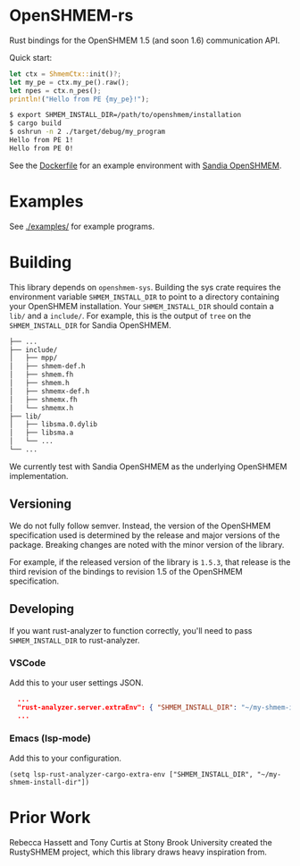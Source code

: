 # OpenSHMEM-rs 

Rust bindings for the OpenSHMEM 1.5 (and soon 1.6) communication API.

Quick start:

```rust
let ctx = ShmemCtx::init()?;
let my_pe = ctx.my_pe().raw();
let npes = ctx.n_pes();
println!("Hello from PE {my_pe}!");
```

```sh
$ export SHMEM_INSTALL_DIR=/path/to/openshmem/installation
$ cargo build
$ oshrun -n 2 ./target/debug/my_program
Hello from PE 1!
Hello from PE 0!
```
See the [Dockerfile](./Dockerfile) for an example environment with [Sandia OpenSHMEM](https://github.com/Sandia-OpenSHMEM/SOS).

# Examples

See [./examples/](./examples/) for example programs.

# Building

This library depends on `openshmem-sys`. Building the sys crate
requires the environment variable `SHMEM_INSTALL_DIR` to point to
a directory containing your OpenSHMEM installation. Your
`SHMEM_INSTALL_DIR` should contain a `lib/` and a
`include/`. For example, this is the output of `tree` on the
`SHMEM_INSTALL_DIR` for Sandia OpenSHMEM.

```.bash
├── ...
├── include/
│   ├── mpp/
│   ├── shmem-def.h
│   ├── shmem.fh
│   ├── shmem.h
│   ├── shmemx-def.h
│   ├── shmemx.fh
│   └── shmemx.h
├── lib/
│   ├── libsma.0.dylib
│   ├── libsma.a
│   └── ...
└── ...
```

We currently test with Sandia OpenSHMEM as the underlying OpenSHMEM
implementation.

## Versioning

We do not fully follow semver. Instead, the version of the OpenSHMEM specification used is determined
by the release and major versions of the package. Breaking changes are noted with the
minor version of the library.

For example, if the released version of the library is `1.5.3`, that release is the third revision of the bindings
to revision 1.5 of the OpenSHMEM specification.

## Developing

If you want rust-analyzer to function correctly, you'll need to pass
`SHMEM_INSTALL_DIR` to rust-analyzer.

### VSCode

Add this to your user settings JSON.
```json
  ...
  "rust-analyzer.server.extraEnv": { "SHMEM_INSTALL_DIR": "~/my-shmem-install-dir" },
  ...
```

### Emacs (lsp-mode)

Add this to your configuration.

```elisp
(setq lsp-rust-analyzer-cargo-extra-env ["SHMEM_INSTALL_DIR", "~/my-shmem-install-dir"])
```

# Prior Work

Rebecca Hassett and Tony Curtis at Stony Brook University created the
RustySHMEM project, which this library draws heavy inspiration from.
